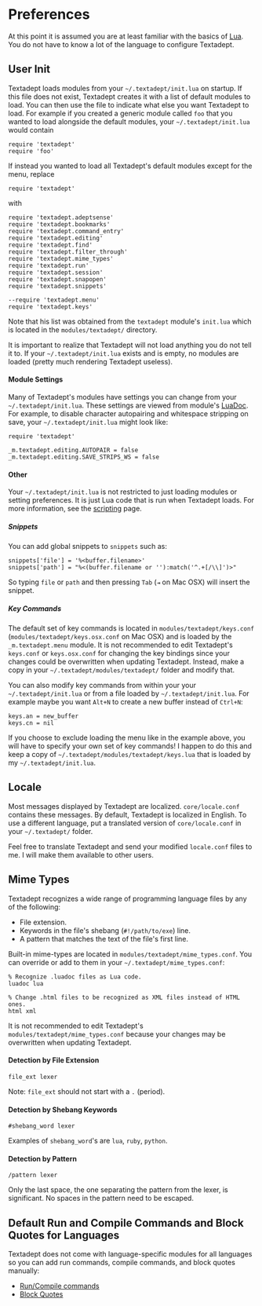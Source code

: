 # Preferences

At this point it is assumed you are at least familiar with the basics of
[Lua](http://www.lua.org). You do not have to know a lot of the language to
configure Textadept.

## User Init

Textadept loads modules from your `~/.textadept/init.lua` on startup. If this
file does not exist, Textadept creates it with a list of default modules to
load. You can then use the file to indicate what else you want Textadept to
load. For example if you created a generic module called `foo` that you wanted
to load alongside the default modules, your `~/.textadept/init.lua` would
contain

    require 'textadept'
    require 'foo'

If instead you wanted to load all Textadept's default modules except for the
menu, replace

    require 'textadept'

with

    require 'textadept.adeptsense'
    require 'textadept.bookmarks'
    require 'textadept.command_entry'
    require 'textadept.editing'
    require 'textadept.find'
    require 'textadept.filter_through'
    require 'textadept.mime_types'
    require 'textadept.run'
    require 'textadept.session'
    require 'textadept.snapopen'
    require 'textadept.snippets'

    --require 'textadept.menu'
    require 'textadept.keys'

Note that his list was obtained from the `textadept` module's `init.lua` which
is located in the `modules/textadept/` directory.

It is important to realize that Textadept will not load anything you do not tell
it to. If your `~/.textadept/init.lua` exists and is empty, no modules are
loaded (pretty much rendering Textadept useless).

#### Module Settings

Many of Textadept's modules have settings you can change from your
`~/.textadept/init.lua`. These settings are viewed from module's
[LuaDoc](../index.html). For example, to disable character autopairing and
whitespace stripping on save, your `~/.textadept/init.lua` might look like:

    require 'textadept'

    _m.textadept.editing.AUTOPAIR = false
    _m.textadept.editing.SAVE_STRIPS_WS = false

#### Other

Your `~/.textadept/init.lua` is not restricted to just loading modules or
setting preferences. It is just Lua code that is run when Textadept loads. For
more information, see the [scripting](11_Scripting.html) page.

##### Snippets

You can add global snippets to `snippets` such as:

    snippets['file'] = '%<buffer.filename>'
    snippets['path'] = "%<(buffer.filename or ''):match('^.+[/\\]')>"

So typing `file` or `path` and then pressing `Tab` (`⇥` on Mac OSX) will insert
the snippet.

##### Key Commands

The default set of key commands is located in `modules/textadept/keys.conf`
(`modules/textadept/keys.osx.conf` on Mac OSX) and is loaded by the
`_m.textadept.menu` module. It is not recommended to edit Textadept's
`keys.conf` or `keys.osx.conf` for changing the key bindings since your changes
could be overwritten when updating Textadept. Instead, make a copy in your
`~/.textadept/modules/textadept/` folder and modify that.

You can also modify key commands from within your your `~/.textadept/init.lua`
or from a file loaded by `~/.textadept/init.lua`. For example maybe you want
`Alt+N` to create a new buffer instead of `Ctrl+N`:

    keys.an = new_buffer
    keys.cn = nil

If you choose to exclude loading the menu like in the example above, you will
have to specify your own set of key commands! I happen to do this and keep a
copy of `~/.textadept/modules/textadept/keys.lua` that is loaded by my
`~/.textadept/init.lua`.

## Locale

Most messages displayed by Textadept are localized. `core/locale.conf` contains
these messages. By default, Textadept is localized in English. To use a
different language, put a translated version of `core/locale.conf` in your
`~/.textadept/` folder.

Feel free to translate Textadept and send your modified `locale.conf` files
to me. I will make them available to other users.

## Mime Types

Textadept recognizes a wide range of programming language files by any of the
following:

* File extension.
* Keywords in the file's shebang (`#!/path/to/exe`) line.
* A pattern that matches the text of the file's first line.

Built-in mime-types are located in `modules/textadept/mime_types.conf`. You
can override or add to them in your `~/.textadept/mime_types.conf`:

    % Recognize .luadoc files as Lua code.
    luadoc lua

    % Change .html files to be recognized as XML files instead of HTML ones.
    html xml

It is not recommended to edit Textadept's `modules/textadept/mime_types.conf`
because your changes may be overwritten when updating Textadept.

#### Detection by File Extension

    file_ext lexer

Note: `file_ext` should not start with a `.` (period).

#### Detection by Shebang Keywords

    #shebang_word lexer

Examples of `shebang_word`'s are `lua`, `ruby`, `python`.

#### Detection by Pattern

    /pattern lexer

Only the last space, the one separating the pattern from the lexer, is
significant. No spaces in the pattern need to be escaped.

## Default Run and Compile Commands and Block Quotes for Languages

Textadept does not come with language-specific modules for all languages so you
can add run commands, compile commands, and block quotes manually:

* [Run/Compile commands](http://caladbolg.net/textadeptwiki/index.php?n=Main.RunSupplemental)
* [Block Quotes](http://caladbolg.net/textadeptwiki/index.php?n=Main.CommentSupplemental)
